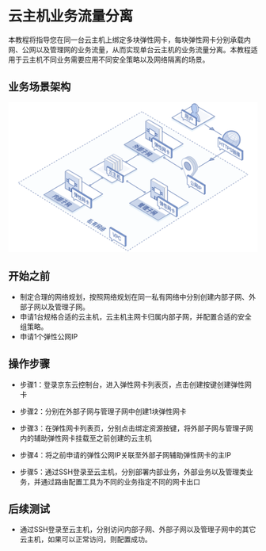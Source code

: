 # 云主机业务流量分离

本教程将指导您在同一台云主机上绑定多块弹性网卡，每块弹性网卡分别承载内网、公网以及管理网的业务流量，从而实现单台云主机的业务流量分离。本教程适用于云主机不同业务需要应用不同安全策略以及网络隔离的场景。

## 业务场景架构
![业务流量分离场景](../../../../image/Networking/Elastic-Network-Interface/eni-002.png)

## 开始之前
- 制定合理的网络规划，按照网络规划在同一私有网络中分别创建内部子网、外部子网以及管理子网。
- 申请1台规格合适的云主机，云主机主网卡归属内部子网，并配置合适的安全组策略。
- 申请1个弹性公网IP

## 操作步骤
- 步骤1：登录京东云控制台，进入弹性网卡列表页，点击创建按键创建弹性网卡

- 步骤2：分别在外部子网与管理子网中创建1块弹性网卡

- 步骤3：在弹性网卡列表页，分别点击绑定资源按键，将外部子网与管理子网内的辅助弹性网卡挂载至之前创建的云主机

- 步骤4：将之前申请的弹性公网IP关联至外部子网辅助弹性网卡的主IP

- 步骤5：通过SSH登录至云主机，分别部署内部业务，外部业务以及管理类业务，并通过路由配置工具为不同的业务指定不同的网卡出口

## 后续测试
- 通过SSH登录至云主机，分别访问内部子网、外部子网以及管理子网中的其它云主机，如果可以正常访问，则配置成功。